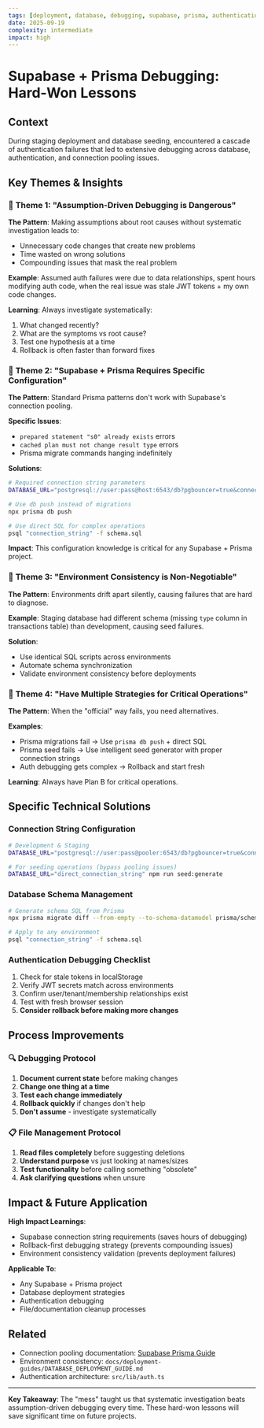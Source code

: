 ```yaml
---
tags: [deployment, database, debugging, supabase, prisma, authentication]
date: 2025-09-19
complexity: intermediate
impact: high
---
```


# Supabase + Prisma Debugging: Hard-Won Lessons

## Context
During staging deployment and database seeding, encountered a cascade of authentication failures that led to extensive debugging across database, authentication, and connection pooling issues.

## Key Themes & Insights

### 🎯 **Theme 1: "Assumption-Driven Debugging is Dangerous"**

**The Pattern**: Making assumptions about root causes without systematic investigation leads to:
- Unnecessary code changes that create new problems
- Time wasted on wrong solutions
- Compounding issues that mask the real problem

**Example**: Assumed auth failures were due to data relationships, spent hours modifying auth code, when the real issue was stale JWT tokens + my own code changes.

**Learning**: Always investigate systematically:
1. What changed recently?
2. What are the symptoms vs root cause?
3. Test one hypothesis at a time
4. Rollback is often faster than forward fixes

### 🎯 **Theme 2: "Supabase + Prisma Requires Specific Configuration"**

**The Pattern**: Standard Prisma patterns don't work with Supabase's connection pooling.

**Specific Issues**:
- `prepared statement "s0" already exists` errors
- `cached plan must not change result type` errors
- Prisma migrate commands hanging indefinitely

**Solutions**:
```bash
# Required connection string parameters
DATABASE_URL="postgresql://user:pass@host:6543/db?pgbouncer=true&connection_limit=1"

# Use db push instead of migrations
npx prisma db push

# Use direct SQL for complex operations
psql "connection_string" -f schema.sql
```

**Impact**: This configuration knowledge is critical for any Supabase + Prisma project.

### 🎯 **Theme 3: "Environment Consistency is Non-Negotiable"**

**The Pattern**: Environments drift apart silently, causing failures that are hard to diagnose.

**Example**: Staging database had different schema (missing `type` column in transactions table) than development, causing seed failures.

**Solution**:
- Use identical SQL scripts across environments
- Automate schema synchronization
- Validate environment consistency before deployments

### 🎯 **Theme 4: "Have Multiple Strategies for Critical Operations"**

**The Pattern**: When the "official" way fails, you need alternatives.

**Examples**:
- Prisma migrations fail → Use `prisma db push` + direct SQL
- Prisma seed fails → Use intelligent seed generator with proper connection strings
- Auth debugging gets complex → Rollback and start fresh

**Learning**: Always have Plan B for critical operations.

## Specific Technical Solutions

### Connection String Configuration
```bash
# Development & Staging
DATABASE_URL="postgresql://user:pass@pooler:6543/db?pgbouncer=true&connection_limit=1"

# For seeding operations (bypass pooling issues)
DATABASE_URL="direct_connection_string" npm run seed:generate
```

### Database Schema Management
```bash
# Generate schema SQL from Prisma
npx prisma migrate diff --from-empty --to-schema-datamodel prisma/schema.prisma --script > schema.sql

# Apply to any environment
psql "connection_string" -f schema.sql
```

### Authentication Debugging Checklist
1. Check for stale tokens in localStorage
2. Verify JWT secrets match across environments
3. Confirm user/tenant/membership relationships exist
4. Test with fresh browser session
5. **Consider rollback before making more changes**

## Process Improvements

### 🔍 **Debugging Protocol**
1. **Document current state** before making changes
2. **Change one thing at a time**
3. **Test each change immediately**
4. **Rollback quickly** if changes don't help
5. **Don't assume** - investigate systematically

### 📋 **File Management Protocol**
1. **Read files completely** before suggesting deletions
2. **Understand purpose** vs just looking at names/sizes
3. **Test functionality** before calling something "obsolete"
4. **Ask clarifying questions** when unsure

## Impact & Future Application

**High Impact Learnings**:
- Supabase connection string requirements (saves hours of debugging)
- Rollback-first debugging strategy (prevents compounding issues)
- Environment consistency validation (prevents deployment failures)

**Applicable To**:
- Any Supabase + Prisma project
- Database deployment strategies
- Authentication debugging
- File/documentation cleanup processes

## Related
- Connection pooling documentation: [Supabase Prisma Guide](https://supabase.com/docs/guides/integrations/prisma)
- Environment consistency: `docs/deployment-guides/DATABASE_DEPLOYMENT_GUIDE.md`
- Authentication architecture: `src/lib/auth.ts`

---

**Key Takeaway**: The "mess" taught us that systematic investigation beats assumption-driven debugging every time. These hard-won lessons will save significant time on future projects.

